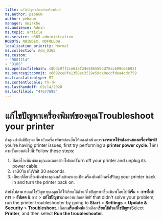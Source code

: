 ```yaml
---
title: แก้ไขปัญหาเกี่ยวกับเครื่องพิมพ์
ms.author: pebaum
author: pebaum
manager: mnirkhe
ms.audience: Admin
ms.topic: article
ms.service: o365-administration
ROBOTS: NOINDEX, NOFOLLOW
localization_priority: Normal
ms.collection: Adm_O365
ms.custom:
- "9001214"
- "3186"
ms.openlocfilehash: c8bdc9ff2ce61af24e886559bd78ecb99ce56921
ms.sourcegitcommit: c6692ce0fa1358ec3529e59ca0ecdfdea4cdc759
ms.translationtype: MT
ms.contentlocale: th-TH
ms.lasthandoff: 09/14/2020
ms.locfileid: "47677695"
---
```

# <a name="troubleshoot-your-printer"></a><span data-ttu-id="8f668-102">แก้ไขปัญหาเครื่องพิมพ์ของคุณ</span><span class="sxs-lookup"><span data-stu-id="8f668-102">Troubleshoot your printer</span></span>

<span data-ttu-id="8f668-103">ถ้าคุณกำลังมีปัญหาเกี่ยวกับเครื่องพิมพ์ก่อนอื่นให้ลองดำเนินการ**วงจรการใช้พลังงานของเครื่องพิมพ์**</span><span class="sxs-lookup"><span data-stu-id="8f668-103">If you're having printer issues, first try performing a **printer power cycle**.</span></span> <span data-ttu-id="8f668-104">ให้ทำตามขั้นตอนต่อไปนี้:</span><span class="sxs-lookup"><span data-stu-id="8f668-104">Follow these steps:</span></span>

1. <span data-ttu-id="8f668-105">ปิดเครื่องพิมพ์ของคุณและถอดสายไฟออก</span><span class="sxs-lookup"><span data-stu-id="8f668-105">Turn off your printer and unplug its power cable.</span></span>
2. <span data-ttu-id="8f668-106">รอ30วินาที</span><span class="sxs-lookup"><span data-stu-id="8f668-106">Wait 30 seconds.</span></span>
3. <span data-ttu-id="8f668-107">เสียบปลั๊กเครื่องพิมพ์ของคุณกลับเข้ามาและเปิดเครื่องพิมพ์อีกครั้ง</span><span class="sxs-lookup"><span data-stu-id="8f668-107">Plug your printer back in and turn the printer back on.</span></span>

<span data-ttu-id="8f668-108">ถ้ายังไม่สามารถแก้ไขปัญหาของคุณได้ให้เรียกใช้ตัวแก้ไขปัญหาเครื่องพิมพ์โดยไปที่**เริ่ม**  >  **การตั้งค่าการ**  >  **อัปเดต &** การ  >  **แก้ไขปัญหา**ด้านความปลอดภัย</span><span class="sxs-lookup"><span data-stu-id="8f668-108">If that didn't solve your problem, run the printer troubleshooter by going to **Start** > **Settings** > **Update & Security** > **Troubleshoot**.</span></span> <span data-ttu-id="8f668-109">เลือก**เครื่องพิมพ์**แล้วเลือก**เรียกใช้ตัวแก้ไขปัญหา**</span><span class="sxs-lookup"><span data-stu-id="8f668-109">Select **Printer**, and then select **Run the troubleshooter**.</span></span>
